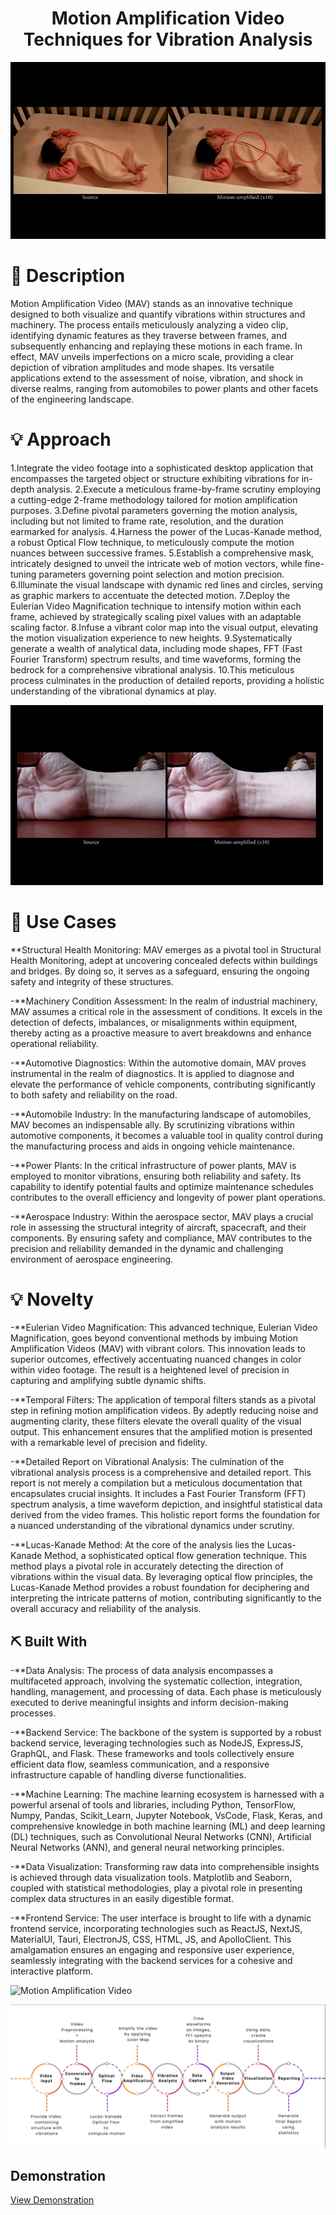 <p align="center">
  <a href="" rel="noopener"></a>
</p>

<h1 align="center">Motion Amplification Video Techniques for Vibration Analysis</h1>

![Motion Amplification Video](https://github.com/Soumyojyotisaha/Devpost-2024/blob/main/assets/283361120-8685995d-a156-4e86-b75a-2ab273630e05.gif)

# 📝 Description <a name="description"></a>

Motion Amplification Video (MAV) stands as an innovative technique designed to both visualize and quantify vibrations within structures and machinery. The process entails meticulously analyzing a video clip, identifying dynamic features as they traverse between frames, and subsequently enhancing and replaying these motions in each frame. In effect, MAV unveils imperfections on a micro scale, providing a clear depiction of vibration amplitudes and mode shapes. Its versatile applications extend to the assessment of noise, vibration, and shock in diverse realms, ranging from automobiles to power plants and other facets of the engineering landscape.

# 💡 Approach <a name="approach"></a>

1.Integrate the video footage into a sophisticated desktop application that encompasses the targeted object or structure exhibiting vibrations for in-depth analysis.
2.Execute a meticulous frame-by-frame scrutiny employing a cutting-edge 2-frame methodology tailored for motion amplification purposes.
3.Define pivotal parameters governing the motion analysis, including but not limited to frame rate, resolution, and the duration earmarked for analysis.
4.Harness the power of the Lucas-Kanade method, a robust Optical Flow technique, to meticulously compute the motion nuances between successive frames.
5.Establish a comprehensive mask, intricately designed to unveil the intricate web of motion vectors, while fine-tuning parameters governing point selection and motion precision.
6.Illuminate the visual landscape with dynamic red lines and circles, serving as graphic markers to accentuate the detected motion.
7.Deploy the Eulerian Video Magnification technique to intensify motion within each frame, achieved by strategically scaling pixel values with an adaptable scaling factor.
8.Infuse a vibrant color map into the visual output, elevating the motion visualization experience to new heights.
9.Systematically generate a wealth of analytical data, including mode shapes, FFT (Fast Fourier Transform) spectrum results, and time waveforms, forming the bedrock for a comprehensive vibrational analysis. 
10.This meticulous process culminates in the production of detailed reports, providing a holistic understanding of the vibrational dynamics at play.

![Motion Amplification Video](https://github.com/Soumyojyotisaha/Devpost-2024/blob/main/assets/283361105-421bf306-46cb-4869-a285-32557d155ca5.gif)

# 📝 Use Cases <a name="use"></a>

**Structural Health Monitoring:
MAV emerges as a pivotal tool in Structural Health Monitoring, adept at uncovering concealed defects within buildings and bridges. By doing so, it serves as a safeguard, ensuring the ongoing safety and integrity of these structures.

-**Machinery Condition Assessment:
In the realm of industrial machinery, MAV assumes a critical role in the assessment of conditions. It excels in the detection of defects, imbalances, or misalignments within equipment, thereby acting as a proactive measure to avert breakdowns and enhance operational reliability.

-**Automotive Diagnostics:
Within the automotive domain, MAV proves instrumental in the realm of diagnostics. It is applied to diagnose and elevate the performance of vehicle components, contributing significantly to both safety and reliability on the road.

-**Automobile Industry:
In the manufacturing landscape of automobiles, MAV becomes an indispensable ally. By scrutinizing vibrations within automotive components, it becomes a valuable tool in quality control during the manufacturing process and aids in ongoing vehicle maintenance.

-**Power Plants:
In the critical infrastructure of power plants, MAV is employed to monitor vibrations, ensuring both reliability and safety. Its capability to identify potential faults and optimize maintenance schedules contributes to the overall efficiency and longevity of power plant operations.

-**Aerospace Industry:
Within the aerospace sector, MAV plays a crucial role in assessing the structural integrity of aircraft, spacecraft, and their components. By ensuring safety and compliance, MAV contributes to the precision and reliability demanded in the dynamic and challenging environment of aerospace engineering.

# 💡 Novelty <a name="novelty"></a>


-**Eulerian Video Magnification:
This advanced technique, Eulerian Video Magnification, goes beyond conventional methods by imbuing Motion Amplification Videos (MAV) with vibrant colors. This innovation leads to superior outcomes, effectively accentuating nuanced changes in color within video footage. The result is a heightened level of precision in capturing and amplifying subtle dynamic shifts.

-**Temporal Filters:
The application of temporal filters stands as a pivotal step in refining motion amplification videos. By adeptly reducing noise and augmenting clarity, these filters elevate the overall quality of the visual output. This enhancement ensures that the amplified motion is presented with a remarkable level of precision and fidelity.

-**Detailed Report on Vibrational Analysis:
The culmination of the vibrational analysis process is a comprehensive and detailed report. This report is not merely a compilation but a meticulous documentation that encapsulates crucial insights. It includes a Fast Fourier Transform (FFT) spectrum analysis, a time waveform depiction, and insightful statistical data derived from the video frames. This holistic report forms the foundation for a nuanced understanding of the vibrational dynamics under scrutiny.

-**Lucas-Kanade Method:
At the core of the analysis lies the Lucas-Kanade Method, a sophisticated optical flow generation technique. This method plays a pivotal role in accurately detecting the direction of vibrations within the visual data. By leveraging optical flow principles, the Lucas-Kanade Method provides a robust foundation for deciphering and interpreting the intricate patterns of motion, contributing significantly to the overall accuracy and reliability of the analysis.

## ⛏️ Built With <a name="tech_stack"></a>

-**Data Analysis:
The process of data analysis encompasses a multifaceted approach, involving the systematic collection, integration, handling, management, and processing of data. Each phase is meticulously executed to derive meaningful insights and inform decision-making processes.

-**Backend Service:
The backbone of the system is supported by a robust backend service, leveraging technologies such as NodeJS, ExpressJS, GraphQL, and Flask. These frameworks and tools collectively ensure efficient data flow, seamless communication, and a responsive infrastructure capable of handling diverse functionalities.

-**Machine Learning:
The machine learning ecosystem is harnessed with a powerful arsenal of tools and libraries, including Python, TensorFlow, Numpy, Pandas, Scikit_Learn, Jupyter Notebook, VsCode, Flask, Keras, and comprehensive knowledge in both machine learning (ML) and deep learning (DL) techniques, such as Convolutional Neural Networks (CNN), Artificial Neural Networks (ANN), and general neural networking principles.

-**Data Visualization:
Transforming raw data into comprehensible insights is achieved through data visualization tools. Matplotlib and Seaborn, coupled with statistical methodologies, play a pivotal role in presenting complex data structures in an easily digestible format.

-**Frontend Service:
The user interface is brought to life with a dynamic frontend service, incorporating technologies such as ReactJS, NextJS, MaterialUI, Tauri, ElectronJS, CSS, HTML, JS, and ApolloClient. This amalgamation ensures an engaging and responsive user experience, seamlessly integrating with the backend services for a cohesive and interactive platform.

![Motion Amplification Video](https://github.com/Soumyojyotisaha/Devpost-2024/blob/main/assets/283361131-52330a3e-c2cd-48db-9bca-1090c2f97cc3.gif)

![Flow](https://github.com/Soumyojyotisaha/Devpost-2024/blob/main/assets/283364094-c3c043d1-0e81-46dd-8d87-d54e4ffde545.jpeg)

## Demonstration
[View Demonstration](https://github.com/vp-1234ms/SIH2023/assets/102847008/ae5fca94-d9d8-4003-ac83-76b313294f65)
